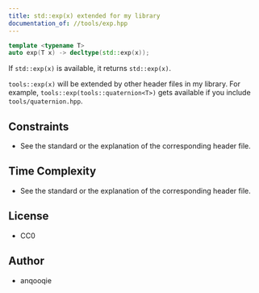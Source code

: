 ```yaml
---
title: std::exp(x) extended for my library
documentation_of: //tools/exp.hpp
---
```


```cpp
template <typename T>
auto exp(T x) -> decltype(std::exp(x));
```

If `std::exp(x)` is available, it returns `std::exp(x)`.

`tools::exp(x)` will be extended by other header files in my library.
For example, `tools::exp(tools::quaternion<T>)` gets available if you include `tools/quaternion.hpp`.

## Constraints
- See the standard or the explanation of the corresponding header file.

## Time Complexity
- See the standard or the explanation of the corresponding header file.

## License
- CC0

## Author
- anqooqie
